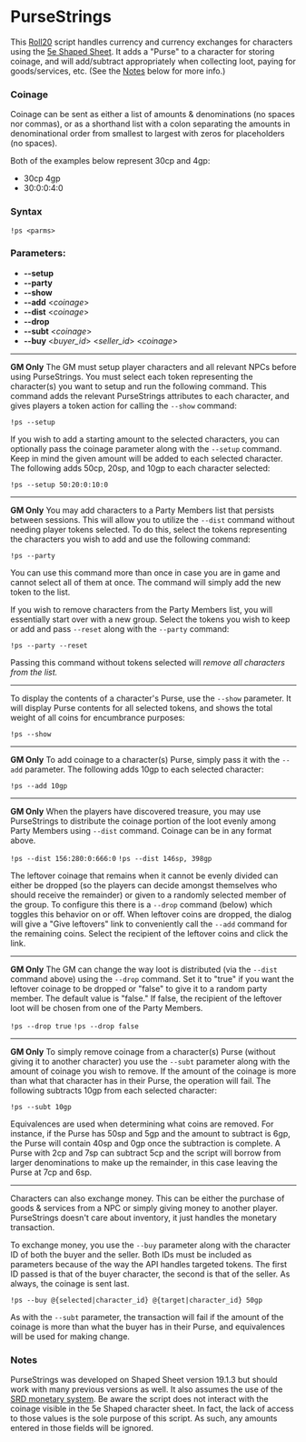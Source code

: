 # PurseStrings

This [Roll20](http://roll20.net/) script handles currency and currency exchanges for characters using the [5e Shaped Sheet](http://github.com/mlenser/roll20-character-sheets/tree/master/5eShaped). It adds a "Purse" to a character for storing coinage, and will add/subtract appropriately when collecting loot, paying for goods/services, etc. (See the [Notes](#notes) below for more info.)

### Coinage
Coinage can be sent as either a list of amounts & denominations (no spaces nor commas), or as a shorthand list with a colon separating the amounts in denominational order from smallest to largest with zeros for placeholders (no spaces).

Both of the examples below represent 30cp and 4gp:
* 30cp 4gp
* 30:0:0:4:0

### Syntax

```!ps <parms>```

### Parameters:
* **--setup**
* **--party**
* **--show**
* **--add** <_coinage_>
* **--dist** <_coinage_>
* **--drop**
* **--subt** <_coinage_>
* **--buy** <_buyer_id_> <_seller_id_> <_coinage_>

---
**GM Only** The GM must setup player characters and all relevant NPCs before using PurseStrings. You must select each token representing the character(s) you want to setup and run the following command. This command adds the relevant PurseStrings attributes to each character, and gives players a token action for calling the `--show` command:

```!ps --setup```

If you wish to add a starting amount to the selected characters, you can optionally pass the coinage parameter along with the `--setup` command. Keep in mind the given amount will be added to each selected character. The following adds 50cp, 20sp, and 10gp to each character selected:

```!ps --setup 50:20:0:10:0```

---
**GM Only** You may add characters to a Party Members list that persists between sessions. This will allow you to utilize the `--dist` command without needing player tokens selected. To do this, select the tokens representing the characters you wish to add and use the following command:

```!ps --party```

You can use this command more than once in case you are in game and cannot select all of them at once. The command will simply add the new token to the list.

If you wish to remove characters from the Party Members list, you will essentially start over with a new group. Select the tokens you wish to keep or add and pass `--reset` along with the `--party` command:

```!ps --party --reset```

Passing this command without tokens selected will *remove all characters from the list.*

---
To display the contents of a character's Purse, use the `--show` parameter. It will display Purse contents for all selected tokens, and shows the total weight of all coins for encumbrance purposes:

```!ps --show```

---
**GM Only** To add coinage to a character(s) Purse, simply pass it with the `--add` parameter. The following adds 10gp to each selected character:

```!ps --add 10gp```

---
**GM Only** When the players have discovered treasure, you may use PurseStrings to distribute the coinage portion of the loot evenly among Party Members using `--dist` command. Coinage can be in any format above.

```!ps --dist 156:280:0:666:0```
```!ps --dist 146sp, 398gp```

The leftover coinage that remains when it cannot be evenly divided can either be dropped (so the players can decide amongst themselves who should receive the remainder) or given to a randomly selected member of the group. To configure this there is a `--drop` command (below) which toggles this behavior on or off. When leftover coins are dropped, the dialog will give a "Give leftovers" link to conveniently call the `--add` command for the remaining coins. Select the recipient of the leftover coins and click the link.

---
**GM Only** The GM can change the way loot is distributed (via the `--dist` command above) using the `--drop` command. Set it to "true" if you want the leftover coinage to be dropped or "false" to give it to a random party member. The default value is "false." If false, the recipient of the leftover loot will be chosen from one of the Party Members.

```!ps --drop true```
```!ps --drop false```

---

**GM Only** To simply remove coinage from a character(s) Purse (without giving it to another character) you use the `--subt` parameter along with the amount of coinage you wish to remove. If the amount of the coinage is more than what that character has in their Purse, the operation will fail. The following subtracts 10gp from each selected character:

```!ps --subt 10gp```

Equivalences are used when determining what coins are removed. For instance, if the Purse has 50sp and 5gp and the amount to subtract is 6gp, the Purse will contain 40sp and 0gp once the subtraction is complete. A Purse with 2cp and 7sp can subtract 5cp and the script will borrow from larger denominations to make up the remainder, in this case leaving the Purse at 7cp and 6sp.

---
Characters can also exchange money. This can be either the purchase of goods & services from a NPC or simply giving money to another player. PurseStrings doesn't care about inventory, it just handles the monetary transaction.

To exchange money, you use the `--buy` parameter along with the character ID of both the buyer and the seller. Both IDs must be included as parameters because of the way the API handles targeted tokens. The first ID passed is that of the buyer character, the second is that of the seller. As always, the coinage is sent last.

```!ps --buy @{selected|character_id} @{target|character_id} 50gp```

As with the `--subt` parameter, the transaction will fail if the amount of the coinage is more than what the buyer has in their Purse, and equivalences will be used for making change.

### Notes

PurseStrings was developed on Shaped Sheet version 19.1.3 but should work with many previous versions as well. It also assumes the use of the [SRD monetary system](https://roll20.net/compendium/dnd5e/Treasure#content). Be aware the script does not interact with the coinage visible in the 5e Shaped character sheet. In fact, the lack of access to those values is the sole purpose of this script. As such, any amounts entered in those fields will be ignored.
